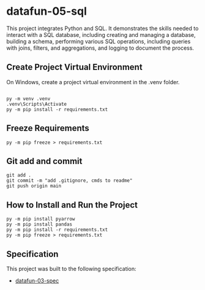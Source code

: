 # datafun-05-sql

This project integrates Python and SQL. It demonstrates the skills needed to interact with a SQL database, including creating and managing a database, building a schema, performing various SQL operations, including queries with joins, filters, and aggregations, and logging to document the process. 

## Create Project Virtual Environment

On Windows, create a project virtual environment in the .venv folder. 

```shell

py -m venv .venv
.venv\Scripts\Activate
py -m pip install -r requirements.txt

```
## Freeze Requirements

```shell
py -m pip freeze > requirements.txt
```

## Git add and commit 

```shell
git add .
git commit -m "add .gitignore, cmds to readme"
git push origin main
```

## How to Install and Run the Project

```shell
py -m pip install pyarrow
py -m pip install pandas
py -m pip install -r requirements.txt
py -m pip freeze > requirements.txt
```

## Specification

This project was built to the following specification:

- [datafun-03-spec](https://github.com/denisecase/datafun-05-spec)

